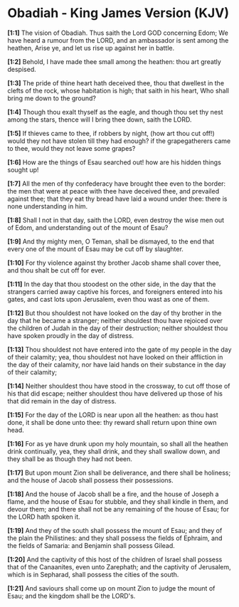 # Obadiah - King James Version (KJV)

**[1:1]** The vision of Obadiah. Thus saith the Lord GOD concerning Edom; We have heard a rumour from the LORD, and an ambassador is sent among the heathen, Arise ye, and let us rise up against her in battle.

**[1:2]** Behold, I have made thee small among the heathen: thou art greatly despised.

**[1:3]** The pride of thine heart hath deceived thee, thou that dwellest in the clefts of the rock, whose habitation is high; that saith in his heart, Who shall bring me down to the ground?

**[1:4]** Though thou exalt thyself as the eagle, and though thou set thy nest among the stars, thence will I bring thee down, saith the LORD.

**[1:5]** If thieves came to thee, if robbers by night, (how art thou cut off!) would they not have stolen till they had enough? if the grapegatherers came to thee, would they not leave some grapes?

**[1:6]** How are the things of Esau searched out! how are his hidden things sought up!

**[1:7]** All the men of thy confederacy have brought thee even to the border: the men that were at peace with thee have deceived thee, and prevailed against thee; that they eat thy bread have laid a wound under thee: there is none understanding in him.

**[1:8]** Shall I not in that day, saith the LORD, even destroy the wise men out of Edom, and understanding out of the mount of Esau?

**[1:9]** And thy mighty men, O Teman, shall be dismayed, to the end that every one of the mount of Esau may be cut off by slaughter.

**[1:10]** For thy violence against thy brother Jacob shame shall cover thee, and thou shalt be cut off for ever.

**[1:11]** In the day that thou stoodest on the other side, in the day that the strangers carried away captive his forces, and foreigners entered into his gates, and cast lots upon Jerusalem, even thou wast as one of them.

**[1:12]** But thou shouldest not have looked on the day of thy brother in the day that he became a stranger; neither shouldest thou have rejoiced over the children of Judah in the day of their destruction; neither shouldest thou have spoken proudly in the day of distress.

**[1:13]** Thou shouldest not have entered into the gate of my people in the day of their calamity; yea, thou shouldest not have looked on their affliction in the day of their calamity, nor have laid hands on their substance in the day of their calamity;

**[1:14]** Neither shouldest thou have stood in the crossway, to cut off those of his that did escape; neither shouldest thou have delivered up those of his that did remain in the day of distress.

**[1:15]** For the day of the LORD is near upon all the heathen: as thou hast done, it shall be done unto thee: thy reward shall return upon thine own head.

**[1:16]** For as ye have drunk upon my holy mountain, so shall all the heathen drink continually, yea, they shall drink, and they shall swallow down, and they shall be as though they had not been.

**[1:17]** But upon mount Zion shall be deliverance, and there shall be holiness; and the house of Jacob shall possess their possessions.

**[1:18]** And the house of Jacob shall be a fire, and the house of Joseph a flame, and the house of Esau for stubble, and they shall kindle in them, and devour them; and there shall not be any remaining of the house of Esau; for the LORD hath spoken it.

**[1:19]** And they of the south shall possess the mount of Esau; and they of the plain the Philistines: and they shall possess the fields of Ephraim, and the fields of Samaria: and Benjamin shall possess Gilead.

**[1:20]** And the captivity of this host of the children of Israel shall possess that of the Canaanites, even unto Zarephath; and the captivity of Jerusalem, which is in Sepharad, shall possess the cities of the south.

**[1:21]** And saviours shall come up on mount Zion to judge the mount of Esau; and the kingdom shall be the LORD's.

